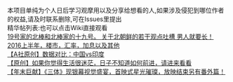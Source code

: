 本项目单纯为个人日后学习观摩用以及分享给想看的人,如果涉及侵犯到哪位作者的权益,请及时联系删除,可在Issues里提出  
精华帖列表:也可以点击Wiki直接观看  
[19号家的北棒和北棒家的十九号。 关于北朝鲜的若干观点吐槽 男人就要长！](https://github.com/wutong92120/KFQ-POST/wiki/19%E5%8F%B7%E5%AE%B6%E7%9A%84%E5%8C%97%E6%A3%92%E5%92%8C%E5%8C%97%E6%A3%92%E5%AE%B6%E7%9A%84%E5%8D%81%E4%B9%9D%E5%8F%B7%E3%80%82----%E5%85%B3%E4%BA%8E%E5%8C%97%E6%9C%9D%E9%B2%9C%E7%9A%84%E8%8B%A5%E5%B9%B2%E8%A7%82%E7%82%B9%E5%90%90%E6%A7%BD---%E7%94%B7%E4%BA%BA%E5%B0%B1%E8%A6%81%E9%95%BF%EF%BC%81)  
[2016上半年，楼市，汇率，加息以及其他](https://github.com/wutong92120/KFQ-POST/wiki/2016%E4%B8%8A%E5%8D%8A%E5%B9%B4%EF%BC%8C%E6%A5%BC%E5%B8%82%EF%BC%8C%E6%B1%87%E7%8E%87%EF%BC%8C%E5%8A%A0%E6%81%AF%E4%BB%A5%E5%8F%8A%E5%85%B6%E4%BB%96)  
[【A社原创】数据对比：中国vs印度](https://github.com/wutong92120/KFQ-POST/wiki/%E3%80%90A%E7%A4%BE%E5%8E%9F%E5%88%9B%E3%80%91%E6%95%B0%E6%8D%AE%E5%AF%B9%E6%AF%94%EF%BC%9A%E4%B8%AD%E5%9B%BDvs%E5%8D%B0%E5%BA%A6)  
[【原创】如果你觉得生活很迷茫，日子不知道如何前进，请进来看看](https://github.com/wutong92120/KFQ-POST/wiki/%E3%80%90%E5%8E%9F%E5%88%9B%E3%80%91%E5%A6%82%E6%9E%9C%E4%BD%A0%E8%A7%89%E5%BE%97%E7%94%9F%E6%B4%BB%E5%BE%88%E8%BF%B7%E8%8C%AB%EF%BC%8C%E6%97%A5%E5%AD%90%E4%B8%8D%E7%9F%A5%E9%81%93%E5%A6%82%E4%BD%95%E5%89%8D%E8%BF%9B%EF%BC%8C%E8%AF%B7%E8%BF%9B%E6%9D%A5%E7%9C%8B%E7%9C%8B)  
[【年末巨献】《三体》现银幕视觉盛宴，首映式星光璀璨，放映结束另有番外篇！](https://github.com/wutong92120/KFQ-POST/wiki/%E3%80%90%E5%B9%B4%E6%9C%AB%E5%B7%A8%E7%8C%AE%E3%80%91%E3%80%8A%E4%B8%89%E4%BD%93%E3%80%8B%E7%8E%B0%E9%93%B6%E5%B9%95%E8%A7%86%E8%A7%89%E7%9B%9B%E5%AE%B4%EF%BC%8C%E9%A6%96%E6%98%A0%E5%BC%8F%E6%98%9F%E5%85%89%E7%92%80%E7%92%A8%EF%BC%8C%E6%94%BE%E6%98%A0%E7%BB%93%E6%9D%9F%E5%8F%A6%E6%9C%89%E7%95%AA%E5%A4%96%E7%AF%87%EF%BC%81)  






